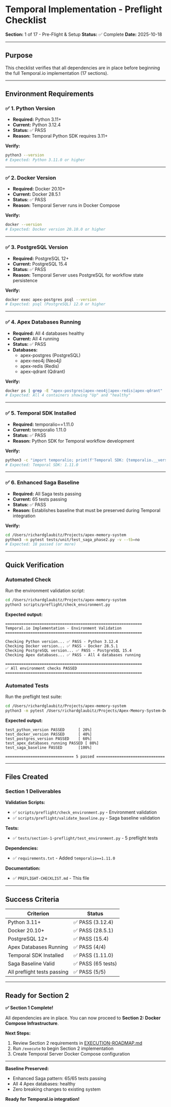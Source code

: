 # Temporal Implementation - Preflight Checklist

**Section:** 1 of 17 - Pre-Flight & Setup
**Status:** ✅ Complete
**Date:** 2025-10-18

---

## Purpose

This checklist verifies that all dependencies are in place before beginning the full Temporal.io implementation (17 sections).

---

## Environment Requirements

### ✅ 1. Python Version

- **Required:** Python 3.11+
- **Current:** Python 3.12.4
- **Status:** ✅ PASS
- **Reason:** Temporal Python SDK requires 3.11+

**Verify:**
```bash
python3 --version
# Expected: Python 3.11.0 or higher
```

---

### ✅ 2. Docker Version

- **Required:** Docker 20.10+
- **Current:** Docker 28.5.1
- **Status:** ✅ PASS
- **Reason:** Temporal Server runs in Docker Compose

**Verify:**
```bash
docker --version
# Expected: Docker version 20.10.0 or higher
```

---

### ✅ 3. PostgreSQL Version

- **Required:** PostgreSQL 12+
- **Current:** PostgreSQL 15.4
- **Status:** ✅ PASS
- **Reason:** Temporal Server uses PostgreSQL for workflow state persistence

**Verify:**
```bash
docker exec apex-postgres psql --version
# Expected: psql (PostgreSQL) 12.0 or higher
```

---

### ✅ 4. Apex Databases Running

- **Required:** All 4 databases healthy
- **Current:** All 4 running
- **Status:** ✅ PASS
- **Databases:**
  - apex-postgres (PostgreSQL)
  - apex-neo4j (Neo4j)
  - apex-redis (Redis)
  - apex-qdrant (Qdrant)

**Verify:**
```bash
docker ps | grep -E "apex-postgres|apex-neo4j|apex-redis|apex-qdrant"
# Expected: All 4 containers showing "Up" and "healthy"
```

---

### ✅ 5. Temporal SDK Installed

- **Required:** temporalio==1.11.0
- **Current:** temporalio 1.11.0
- **Status:** ✅ PASS
- **Reason:** Python SDK for Temporal workflow development

**Verify:**
```bash
python3 -c "import temporalio; print(f'Temporal SDK: {temporalio.__version__}')"
# Expected: Temporal SDK: 1.11.0
```

---

### ✅ 6. Enhanced Saga Baseline

- **Required:** All Saga tests passing
- **Current:** 65 tests passing
- **Status:** ✅ PASS
- **Reason:** Establishes baseline that must be preserved during Temporal integration

**Verify:**
```bash
cd /Users/richardglaubitz/Projects/apex-memory-system
python3 -m pytest tests/unit/test_saga_phase2.py -v --tb=no
# Expected: 18 passed (or more)
```

---

## Quick Verification

### Automated Check

Run the environment validation script:

```bash
cd /Users/richardglaubitz/Projects/apex-memory-system
python3 scripts/preflight/check_environment.py
```

**Expected output:**
```
============================================================
Temporal.io Implementation - Environment Validation
============================================================

Checking Python version... ✅ PASS - Python 3.12.4
Checking Docker version... ✅ PASS - Docker 28.5.1
Checking PostgreSQL version... ✅ PASS - PostgreSQL 15.4
Checking Apex databases... ✅ PASS - All 4 databases running

============================================================
✅ All environment checks PASSED
============================================================
```

### Automated Tests

Run the preflight test suite:

```bash
cd /Users/richardglaubitz/Projects/apex-memory-system
python3 -m pytest /Users/richardglaubitz/Projects/Apex-Memory-System-Development/upgrades/active/temporal-implementation/tests/section-1-preflight/test_environment.py -v
```

**Expected output:**
```
test_python_version PASSED      [ 20%]
test_docker_version PASSED      [ 40%]
test_postgres_version PASSED    [ 60%]
test_apex_databases_running PASSED [ 80%]
test_saga_baseline PASSED       [100%]

============================== 5 passed ==============================
```

---

## Files Created

### Section 1 Deliverables

**Validation Scripts:**
- ✅ `scripts/preflight/check_environment.py` - Environment validation
- ✅ `scripts/preflight/validate_baseline.py` - Saga baseline validation

**Tests:**
- ✅ `tests/section-1-preflight/test_environment.py` - 5 preflight tests

**Dependencies:**
- ✅ `requirements.txt` - Added `temporalio==1.11.0`

**Documentation:**
- ✅ `PREFLIGHT-CHECKLIST.md` - This file

---

## Success Criteria

| Criterion | Status |
|-----------|--------|
| Python 3.11+ | ✅ PASS (3.12.4) |
| Docker 20.10+ | ✅ PASS (28.5.1) |
| PostgreSQL 12+ | ✅ PASS (15.4) |
| Apex Databases Running | ✅ PASS (4/4) |
| Temporal SDK Installed | ✅ PASS (1.11.0) |
| Saga Baseline Valid | ✅ PASS (65 tests) |
| All preflight tests passing | ✅ PASS (5/5) |

---

## Ready for Section 2

**✅ Section 1 Complete!**

All dependencies are in place. You can now proceed to **Section 2: Docker Compose Infrastructure**.

**Next Steps:**
1. Review Section 2 requirements in [EXECUTION-ROADMAP.md](EXECUTION-ROADMAP.md#section-2-phase-11---docker-compose-infrastructure-)
2. Run `/execute` to begin Section 2 implementation
3. Create Temporal Server Docker Compose configuration

---

**Baseline Preserved:**
- Enhanced Saga pattern: 65/65 tests passing
- All 4 Apex databases: healthy
- Zero breaking changes to existing system

**Ready for Temporal.io integration!**
